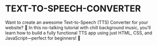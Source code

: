 # TEXT-TO-SPEECH-CONVERTER
Want to create an awesome Text-to-Speech (TTS) Converter for your website? 🤩 In this no-talking tutorial with chill background music, you’ll learn how to build a fully functional TTS app using just HTML, CSS, and JavaScript—perfect for beginners! 🎯
